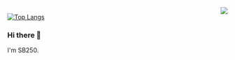 <img align="right" src="https://github-readme-stats.vercel.app/api?username=godka&show_icons=true&count_private=true" />

[![Top Langs](https://github-readme-stats.vercel.app/api/top-langs/?username=godka&layout=compact)](https://github.com/anuraghazra/github-readme-stats)

### Hi there 👋

I'm SB250.

<!--
**godka/godka** is a ✨ _special_ ✨ repository because its `README.md` (this file) appears on your GitHub profile.

Here are some ideas to get you started:

- 🔭 I’m currently working on ...
- 🌱 I’m currently learning ...
- 👯 I’m looking to collaborate on ...
- 🤔 I’m looking for help with ...
- 💬 Ask me about ...
- 📫 How to reach me: ...
- 😄 Pronouns: ...
- ⚡ Fun fact: ...
-->
